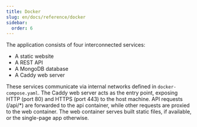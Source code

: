 ```yaml
---
title: Docker
slug: en/docs/reference/docker
sidebar:
  order: 6
---
```


The application consists of four interconnected services:

- A static website
- A REST API
- A MongoDB database
- A Caddy web server

These services communicate via internal networks defined in `docker-compose.yaml`. The Caddy web server acts as the entry point, exposing HTTP (port 80) and HTTPS (port 443) to the host machine. API requests (/api/\*) are forwarded to the api container, while other requests are proxied to the web container. The web container serves built static files, if available, or the single-page app otherwise.
